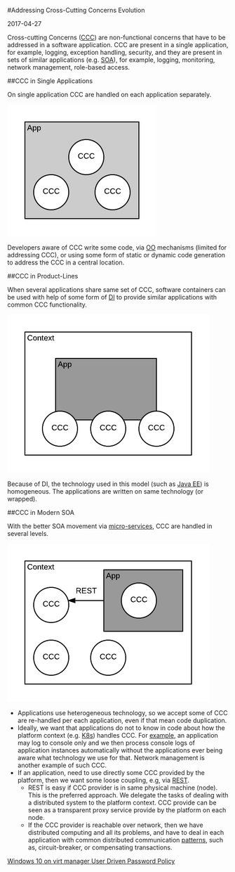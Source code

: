 #Addressing Cross-Cutting Concerns Evolution

2017-04-27

<!--- tags: architecture -->

Cross-cutting Concerns ([CCC](https://en.wikipedia.org/wiki/Cross-cutting_concern)) are non-functional concerns that have to be addressed in a software application. CCC are present in a single application, for example, logging, exception handling, security, and they are present in sets of similar applications (e.g. [SOA](https://en.wikipedia.org/wiki/Service-oriented_architecture)), for example, logging, monitoring, network management, role-based access.

##CCC in Single Applications

On single application CCC are handled on each application separately.

![](blog/images/ccc/ccc1.png)

Developers aware of CCC write some code, via [OO](https://en.wikipedia.org/wiki/Object-oriented_programming) mechanisms (limited for addressing CCC), or using some form of static or dynamic code generation to address the CCC in a central location.

##CCC in Product-Lines

When several applications share same set of CCC, software containers can be used with help of some form of [DI](https://en.wikipedia.org/wiki/Dependency_injection) to provide similar applications with common CCC functionality. 

![](blog/images/ccc/ccc2.png)

Because of DI, the technology used in this model (such as [Java EE](https://en.wikipedia.org/wiki/Java_Platform,_Enterprise_Edition)) is homogeneous. The applications are written on same technology (or wrapped).


##CCC in Modern SOA

With the better SOA movement via [micro-services](https://en.wikipedia.org/wiki/Microservices), CCC are handled in several levels.

![](blog/images/ccc/ccc3.png)

* Applications use heterogeneous technology, so we accept some of CCC are re-handled per each application, even if that mean code duplication.
*  Ideally, we want that applications do not to know in code about how the platform context (e.g. [K8s](https://kubernetes.io/)) handles CCC. For [example](https://12factor.net/), an application may log to console only and we then process console logs of application instances automatically without the applications ever being aware what technology we use for that. Network management is another example of such CCC.
*  If an application, need to use directly some CCC provided by the platform, then we want some loose coupling, e.g, via [REST](https://en.wikipedia.org/wiki/Representational_state_transfer).
    * REST is easy if CCC provider is in same physical machine (node). This is the preferred approach. We delegate the tasks of dealing with a distributed system to the platform context. CCC provide can be seen as a transparent proxy service provide by the platform on each node.
    * If the CCC provider is reachable over network, then we have distributed computing and all its problems, and have to deal in each application with common distributed communication [patterns](https://docs.microsoft.com/en-us/azure/architecture/patterns/), such as, circuit-breaker, or compensating transactions.

<ins class='nfooter'><a rel='prev' id='fprev' href='#blog/2017/2017-05-07-Windows-10-on-virt-manager.md'>Windows 10 on virt manager</a> <a rel='next' id='fnext' href='#blog/2017/2017-03-22-User-Driven-Password-Policy.md'>User Driven Password Policy</a></ins>
